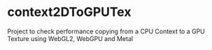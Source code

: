 # context2DToGPUTex
Project to check performance copying from a CPU Context to a GPU Texture using WebGL2, WebGPU and Metal
